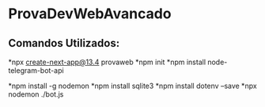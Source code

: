 # ProvaDevWebAvancado
## Comandos Utilizados:
*npx create-next-app@13.4 provaweb
*npm init
*npm install node-telegram-bot-api

*npm install -g nodemon
*npm install sqlite3
*npm install dotenv –save
*npx nodemon ./bot.js
